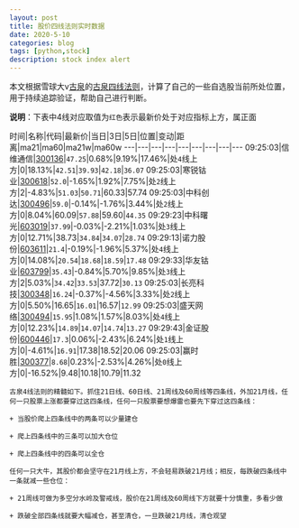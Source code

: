 ```yaml
---
layout: post
title: 股价四线法则实时数据
date: 2020-5-10
categories: blog
tags: [python,stock]
description: stock index alert
---
```



本文根据雪球大v[古泉](https://xueqiu.com/u/7148646888)的[古泉四线法则](https://xueqiu.com/7148646888/130498192)，计算了自己的一些自选股当前所处位置，用于持续追踪验证，帮助自己进行判断。

**说明**：下表中4线对应取值为`红色`表示最新价处于对应指标上方，属正面

时间|名称|代码|最新价|当日|3日|5日|位置|变动|距离|ma21|ma60|ma21w|ma60w
---|---|---|---|---|---|---|---|---
09:25:03|信维通信|[300136](https://xueqiu.com/S/SZ300136)|`47.25`|0.68%|9.19%|17.46%|处`4`线上方|0|18.13%|`42.51`|`39.93`|`42.18`|`36.07`
09:25:03|寒锐钴业|[300618](https://xueqiu.com/S/SZ300618)|`52.0`|-1.65%|1.92%|7.75%|处`2`线上方|2|-4.83%|`51.03`|`50.71`|60.33|57.74
09:25:03|中科创达|[300496](https://xueqiu.com/S/SZ300496)|`59.0`|-0.14%|-1.76%|3.44%|处`2`线上方|0|8.04%|60.09|`57.88`|59.60|`44.35`
09:29:23|中科曙光|[603019](https://xueqiu.com/S/SH603019)|`37.99`|-0.03%|-2.21%|1.03%|处`3`线上方|0|12.71%|38.73|`34.84`|`34.07`|`28.74`
09:29:13|诺力股份|[603611](https://xueqiu.com/S/SH603611)|`21.4`|-0.19%|-1.96%|5.37%|处`4`线上方|0|14.08%|`20.54`|`18.68`|`18.59`|`17.48`
09:29:33|华友钴业|[603799](https://xueqiu.com/S/SH603799)|`35.43`|-0.84%|5.70%|9.85%|处`3`线上方|2|5.03%|`34.42`|`33.53`|37.72|`30.13`
09:25:03|长亮科技|[300348](https://xueqiu.com/S/SZ300348)|`16.24`|-0.37%|-4.56%|3.33%|处`2`线上方|0|5.50%|16.65|`16.01`|16.57|`12.99`
09:25:03|盛天网络|[300494](https://xueqiu.com/S/SZ300494)|`15.95`|1.08%|1.57%|8.03%|处`4`线上方|0|12.23%|`14.89`|`14.07`|`14.74`|`13.27`
09:29:43|金证股份|[600446](https://xueqiu.com/S/SH600446)|`17.3`|0.06%|-2.43%|6.24%|处`1`线上方|0|-4.61%|`16.91`|17.38|18.52|20.06
09:25:03|赢时胜|[300377](https://xueqiu.com/S/SZ300377)|`8.68`|0.23%|-2.53%|4.26%|处`0`线上方|0|-16.52%|9.48|10.18|10.79|11.32

```
古泉4线法则的精髓如下。抓住21日线、60日线、21周线及60周线等四条线，外加21月线，任何一只股票上涨都要穿过这四条线，任何一只股票要想爆雷也要先下穿过这四条线：

+ 当股价爬上四条线中的两条可以少量建仓

+ 爬上四条线中的三条可以加大仓位

+ 爬上四条线中的四条可以全仓

任何一只大牛，其股价都会坚守在21月线上方，不会轻易跌破21月线；相反，每跌破四条线中一条就减一些仓位：

+ 21周线可做为多空分水岭及警戒线，股价在21周线及60周线下方就要十分慎重，多看少做

+ 跌破全部四条线就要大幅减仓，甚至清仓，一旦跌破21月线，清仓观望
```